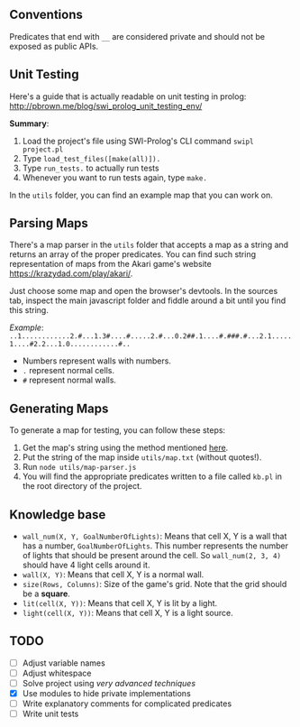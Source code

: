 ## Conventions

Predicates that end with `__` are considered private and should not be exposed as public APIs.

## Unit Testing

Here's a guide that is actually readable on unit testing in prolog: http://pbrown.me/blog/swi_prolog_unit_testing_env/

**Summary**:

1. Load the project's file using SWI-Prolog's CLI command `swipl project.pl`
2. Type `load_test_files([make(all)]).`
3. Type `run_tests.` to actually run tests
4. Whenever you want to run tests again, type `make.`

In the `utils` folder, you can find an example map that you can work on.

## Parsing Maps

There's a map parser in the `utils` folder that accepts a map as a string and returns an array of the proper predicates. You can find such string representation of maps from the Akari game's website https://krazydad.com/play/akari/.

Just choose some map and open the browser's devtools. In the sources tab, inspect the main javascript folder and fiddle around a bit until you find this string.

_Example_:
`..1............2.#...1.3#....#.....2.#...0.2##.1....#.###.#...2.1.....1....#2.2...1.0............#..`

-   Numbers represent walls with numbers.
-   `.` represent normal cells.
-   `#` represent normal walls.

## Generating Maps

To generate a map for testing, you can follow these steps:

1. Get the map's string using the method mentioned [here](#parsing-maps).
2. Put the string of the map inside `utils/map.txt` (without quotes!).
3. Run `node utils/map-parser.js`
4. You will find the appropriate predicates written to a file called `kb.pl` in the root directory of the project.

## Knowledge base

-   `wall_num(X, Y, GoalNumberOfLights)`: Means that cell X, Y is a wall that has a number, `GoalNumberOfLights`. This number represents the number of lights that should be present around the cell. So `wall_num(2, 3, 4)` should have 4 light cells around it.
-   `wall(X, Y)`: Means that cell X, Y is a normal wall.
-   `size(Rows, Columns)`: Size of the game's grid. Note that the grid should be a **square**.
-   `lit(cell(X, Y))`: Means that cell X, Y is lit by a light.
-   `light(cell(X, Y))`: Means that cell X, Y is a light source.

## TODO

-   [ ] Adjust variable names
-   [ ] Adjust whitespace
-   [ ] Solve project using _very advanced techniques_
-   [x] Use modules to hide private implementations
-   [ ] Write explanatory comments for complicated predicates
-   [ ] Write unit tests
